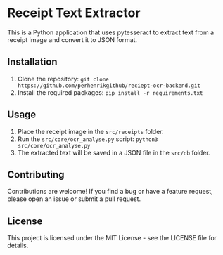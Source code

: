 # Receipt Text Extractor

This is a Python application that uses pytesseract to extract text from a receipt image and convert it to JSON format.

## Installation

1. Clone the repository: `git clone https://github.com/perhenrikgithub/reciept-ocr-backend.git`
2. Install the required packages: `pip install -r requirements.txt`

## Usage

1. Place the receipt image in the `src/receipts` folder.
2. Run the `src/core/ocr_analyse.py` script: `python3 src/core/ocr_analyse.py`
3. The extracted text will be saved in a JSON file in the `src/db` folder.

## Contributing

Contributions are welcome! If you find a bug or have a feature request, please open an issue or submit a pull request.

## License

This project is licensed under the MIT License - see the LICENSE file for details.
